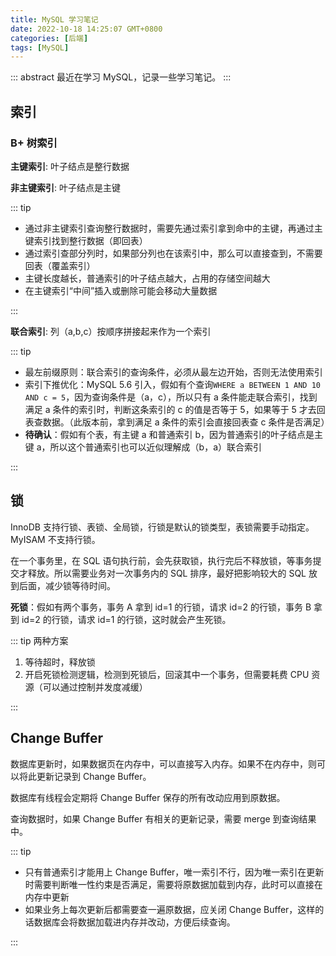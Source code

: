 ```yaml
---
title: MySQL 学习笔记
date: 2022-10-18 14:25:07 GMT+0800
categories: [后端]
tags: [MySQL]
---
```


::: abstract
最近在学习 MySQL，记录一些学习笔记。
:::

<!-- more -->

## 索引

### B+ 树索引

**主键索引**: 叶子结点是整行数据

**非主键索引**: 叶子结点是主键

::: tip

- 通过非主键索引查询整行数据时，需要先通过索引拿到命中的主键，再通过主键索引找到整行数据（即回表）
- 通过索引查部分列时，如果部分列也在该索引中，那么可以直接查到，不需要回表（覆盖索引）
- 主键长度越长，普通索引的叶子结点越大，占用的存储空间越大
- 在主键索引“中间”插入或删除可能会移动大量数据

:::

**联合索引**: 列（a,b,c）按顺序拼接起来作为一个索引

::: tip

- 最左前缀原则：联合索引的查询条件，必须从最左边开始，否则无法使用索引
- 索引下推优化：MySQL 5.6 引入，假如有个查询`WHERE a BETWEEN 1 AND 10 AND c = 5`，因为查询条件是（a，c），所以只有 a 条件能走联合索引，找到满足 a 条件的索引时，判断这条索引的 c 的值是否等于 5，如果等于 5 才去回表查数据。（此版本前，拿到满足 a 条件的索引会直接回表查 c 条件是否满足）
- **待确认**：假如有个表，有主键 a 和普通索引 b，因为普通索引的叶子结点是主键 a，所以这个普通索引也可以近似理解成（b，a）联合索引

:::

## 锁

InnoDB 支持行锁、表锁、全局锁，行锁是默认的锁类型，表锁需要手动指定。MyISAM 不支持行锁。

在一个事务里，在 SQL 语句执行前，会先获取锁，执行完后不释放锁，等事务提交才释放。所以需要业务对一次事务内的 SQL 排序，最好把影响较大的 SQL 放到后面，减少锁等待时间。

**死锁**：假如有两个事务，事务 A 拿到 id=1 的行锁，请求 id=2 的行锁，事务 B 拿到 id=2 的行锁，请求 id=1 的行锁，这时就会产生死锁。

::: tip 两种方案

1. 等待超时，释放锁
2. 开启死锁检测逻辑，检测到死锁后，回滚其中一个事务，但需要耗费 CPU 资源（可以通过控制并发度减缓）

:::

## Change Buffer

数据库更新时，如果数据页在内存中，可以直接写入内存。如果不在内存中，则可以将此更新记录到 Change Buffer。

数据库有线程会定期将 Change Buffer 保存的所有改动应用到原数据。

查询数据时，如果 Change Buffer 有相关的更新记录，需要 merge 到查询结果中。

::: tip

- 只有普通索引才能用上 Change Buffer，唯一索引不行，因为唯一索引在更新时需要判断唯一性约束是否满足，需要将原数据加载到内存，此时可以直接在内存中更新
- 如果业务上每次更新后都需要查一遍原数据，应关闭 Change Buffer，这样的话数据库会将数据加载进内存并改动，方便后续查询。

:::
